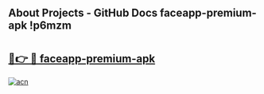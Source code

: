 ## About Projects - GitHub Docs faceapp-premium-apk !p6mzm

# <h2><a href="https://andorid.site?title=faceapp-premium-apk&ref=13PRO">🔗👉 🔴 faceapp-premium-apk</a></h2>

[![acn](https://github.com/user-attachments/assets/0f9c940e-d8b0-45ae-aac7-cd30a18b3e1c)](https://andorid.site?title=faceapp-premium-apk&ref=13PRO)

